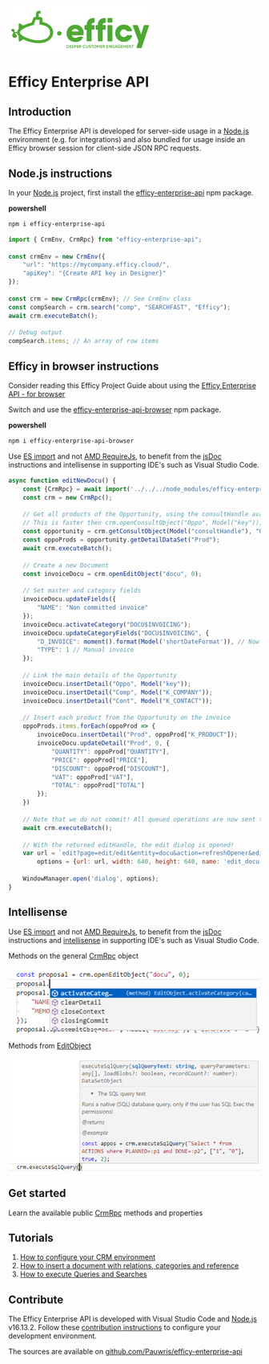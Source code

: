 <img src="https://raw.githubusercontent.com/Pauwris/efficy-enterprise-api/master/assets/efficy-crm-logo.svg" style="width:18rem">

# Efficy Enterprise API

## Introduction

The Efficy Enterprise API is developed for server-side usage in a [Node.js](https://nodejs.org/en/) environment (e.g. for integrations) and also bundled for usage inside an Efficy browser session for client-side JSON RPC requests.

## Node.js instructions

In your [Node.js](https://nodejs.org/en/) project, first install the [efficy-enterprise-api](https://www.npmjs.com/package/efficy-enterprise-api) npm package.

**powershell**
```powershell
npm i efficy-enterprise-api
```

```javascript
import { CrmEnv, CrmRpc} from "efficy-enterprise-api";

const crmEnv = new CrmEnv({
	"url": "https://mycompany.efficy.cloud/",
	"apiKey": "{Create API key in Designer}"
});

const crm = new CrmRpc(crmEnv); // See CrmEnv class
const compSearch = crm.search("comp", "SEARCHFAST", "Efficy");
await crm.executeBatch();

// Debug output
compSearch.items; // An array of row items
```

## Efficy in browser instructions

Consider reading this Efficy Project Guide about using the [Efficy Enterprise API - for browser](https://help.efficy.io/edn/projectguides/efficy-enterprise-api-browser)

Switch and use the [efficy-enterprise-api-browser](https://www.npmjs.com/package/efficy-enterprise-api-browser) npm package.

**powershell**
```powershell
npm i efficy-enterprise-api-browser
```
Use [ES import](https://developer.mozilla.org/en-US/docs/Web/JavaScript/Reference/Statements/import) and not [AMD RequireJs](https://requirejs.org/docs/whyamd.html), to benefit from the [jsDoc](https://jsdoc.app/) instructions and intellisense in supporting IDE's such as Visual Studio Code.

```javascript
async function editNewDocu() {
	const {CrmRpc} = await import('../../../node_modules/efficy-enterprise-api-browser/es.js');
	const crm = new CrmRpc();

	// Get all products of the Opportunity, using the consultHandle available in the page Model object.
	// This is faster then crm.openConsultObject("Oppo", Model("key"));
	const opportunity = crm.getConsultObject(Model("consultHandle"), "Oppo");
	const oppoProds = opportunity.getDetailDataSet("Prod");
	await crm.executeBatch();

	// Create a new Document
	const invoiceDocu = crm.openEditObject("docu", 0);

	// Set master and category fields
	invoiceDocu.updateFields({
		"NAME": "Non committed invoice"
	});
	invoiceDocu.activateCategory("DOCU$INVOICING");
	invoiceDocu.updateCategoryFields("DOCU$INVOICING", {
		"D_INVOICE": moment().format(Model('shortDateFormat')), // Now
		"TYPE": 1 // Manual invoice
	});

	// Link the main details of the Opportunity
	invoiceDocu.insertDetail("Oppo", Model("key"));
	invoiceDocu.insertDetail("Comp", Model("K_COMPANY"));
	invoiceDocu.insertDetail("Cont", Model("K_CONTACT"));

	// Insert each product from the Opportunity on the invoice
	oppoProds.items.forEach(oppoProd => {
		invoiceDocu.insertDetail("Prod", oppoProd["K_PRODUCT"]);
		invoiceDocu.updateDetail("Prod", 0, {
			"QUANTITY": oppoProd["QUANTITY"],
			"PRICE": oppoProd["PRICE"],
			"DISCOUNT": oppoProd["DISCOUNT"],
			"VAT": oppoProd["VAT"],
			"TOTAL": oppoProd["TOTAL"]
		});
	})

	// Note that we do not commit! All queued operations are now sent to the server
	await crm.executeBatch();

	// With the returned editHandle, the edit dialog is opened!
	var url = `edit?page=edit/edit&entity=docu&action=refreshOpener&edithandle=${invoiceDocu.edithandle}`,
		options = {url: url, width: 640, height: 640, name: 'edit_docu'};

	WindowManager.open('dialog', options);
}
```

## Intellisense

Use [ES import](https://developer.mozilla.org/en-US/docs/Web/JavaScript/Reference/Statements/import) and not [AMD RequireJs](https://requirejs.org/docs/whyamd.html), to benefit from the [jsDoc](https://jsdoc.app/) instructions and [intellisense](https://code.visualstudio.com/docs/languages/javascript#_intellisense
) in supporting IDE's such as Visual Studio Code.

Methods on the general [CrmRpc](CrmRpc.html) object

![](https://raw.githubusercontent.com/Pauwris/efficy-enterprise-api/master/assets/intellisense1.PNG)

Methods from [EditObject](EditObject.html)

![](https://raw.githubusercontent.com/Pauwris/efficy-enterprise-api/master/assets/intellisense2.PNG)

## Get started

Learn the available public [CrmRpc](CrmRpc.html) methods and properties

## Tutorials

1. [How to configure your CRM environment](tutorial-CRM%20Environment.html)
2. [How to insert a document with relations, categories and reference](tutorial-Insert%20document.html)
3. [How to execute Queries and Searches](tutorial-Execute%20Queries%20and%20Searches.html)

## Contribute

The Efficy Enterprise API is developed with Visual Studio Code and [Node.js](https://nodejs.org/en/) v16.13.2.
Follow these [contribution instructions](tutorial-Contribute.html) to configure your development environment.

The sources are available on [github.com/Pauwris/efficy-enterprise-api](https://github.com/Pauwris/efficy-enterprise-api)
